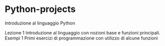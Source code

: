 # Python-projects
Introduzione al linguaggio Python

Lezione 1 
  Introduzione al linguaggio con nozioni base e funzioni principali.
Esempi 1 
 Primi esercizi di programmazione con utilizzo di alcune funzioni 
